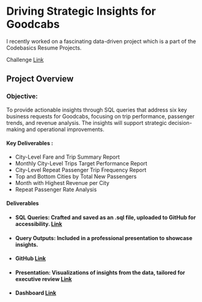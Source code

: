# Driving Strategic Insights for Goodcabs

I recently worked on a fascinating data-driven project which is a part of the Codebasics Resume Projects. 

Challenge [Link](https://codebasics.io/challenge/codebasics-resume-project-challenge)

## Project Overview
### Objective:
To provide actionable insights through SQL queries that address six key business requests for Goodcabs, focusing on trip performance, passenger trends, and revenue analysis. The insights will support strategic decision-making and operational improvements.
#### Key Deliverables :
- City-Level Fare and Trip Summary Report
- Monthly City-Level Trips Target Performance Report
- City-Level Repeat Passenger Trip Frequency Report
- Top and Bottom Cities by Total New Passengers
- Month with Highest Revenue per City
- Repeat Passenger Rate Analysis


#### Deliverables
- #### SQL Queries: Crafted and saved as an .sql file, uploaded to GitHub for accessibility. [Link](https://github.com/adityamohapatra98/GoodCabs/tree/main/Code%20Snippets)
- #### Query Outputs: Included in a professional presentation to showcase insights.
- #### GitHub [Link](https://github.com/adityamohapatra98/GoodCabs)
- #### Presentation: Visualizations of insights from the data, tailored for executive review [Link](https://github.com/adityamohapatra98/GoodCabs/blob/main/GoodCabs.pdf)
- #### Dashboard [Link](https://app.powerbi.com/view?r=eyJrIjoiODA4ZmFkMDQtOGYxNi00OTY5LWFjMTItMGNjZTkyZGY2OTZmIiwidCI6IjFmNWY5Y2M5LTFhMTctNDBiMy04N2ZlLTNmNjM5NjdiNjVhNyJ9)



